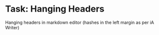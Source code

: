# Task: Hanging Headers

Hanging headers in markdown editor (hashes in the left margin as per iA Writer)
